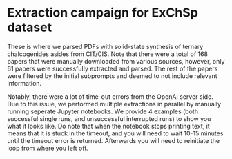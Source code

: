 # Extraction campaign for ExChSp dataset

These is where we parsed PDFs with solid-state synthesis of ternary chalcogenides asides from CIT/CIS. Note that there were a total of 168 papers that were manually downloaded from various sources, however, only 61 papers were successfully extracted and parsed. The rest of the papers were filtered by the initial subprompts and deemed to not include relevant information. 

Notably, there were a lot of time-out errors from the OpenAI server side. Due to this issue, we performed multiple extractions in parallel by manually running seperate Jupyter notebooks. We provide 4 examples (both successful single runs, and unsuccessful interrupted runs) to show you what it looks like. Do note that when the notebook stops printing text, it means that it is stuck in the timeout, and you will need to wait 10-15 minutes until the timeout error is returned. Afterwards you will need to reinitiate the loop from where you left off.


